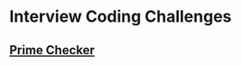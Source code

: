 # Interview Coding Challenges

## [Prime Checker](https://github.com/GeorgePanaretos/interview-coding-challenges/tree/main/PrimeChecker)

